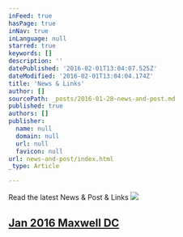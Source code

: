 ```yaml
---
inFeed: true
hasPage: true
inNav: true
inLanguage: null
starred: true
keywords: []
description: ''
datePublished: '2016-02-01T13:04:07.525Z'
dateModified: '2016-02-01T13:04:04.174Z'
title: 'News & Links'
author: []
sourcePath: _posts/2016-01-28-news-and-post.md
published: true
authors: []
publisher:
  name: null
  domain: null
  url: null
  favicon: null
url: news-and-post/index.html
_type: Article

---
```

Read the latest News & Post & Links
![](https://s3-us-west-2.amazonaws.com/the-grid-img/p/34381c0dad3e6493ca006ec0748e309ece31f1d7.png)

## [Jan 2016 Maxwell DC ][0]

[0]: http://www.maxwell.syr.edu/DC/DC_Profiles/Rafael_Cifuentes__16,_IR___ECON__16/